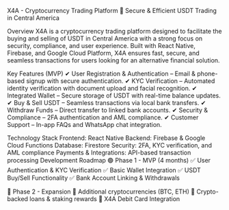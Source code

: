 X4A - Cryptocurrency Trading Platform
🚀 Secure & Efficient USDT Trading in Central America

Overview
X4A is a cryptocurrency trading platform designed to facilitate the buying and selling of USDT in Central America with a strong focus on security, compliance, and user experience. Built with React Native, Firebase, and Google Cloud Platform, X4A ensures fast, secure, and seamless transactions for users looking for an alternative financial solution.

Key Features (MVP)
✔ User Registration & Authentication – Email & phone-based signup with secure authentication.
✔ KYC Verification – Automated identity verification with document upload and facial recognition.
✔ Integrated Wallet – Secure storage of USDT with real-time balance updates.
✔ Buy & Sell USDT – Seamless transactions via local bank transfers.
✔ Withdraw Funds – Direct transfer to linked bank accounts.
✔ Security & Compliance – 2FA authentication and AML compliance.
✔ Customer Support – In-app FAQs and WhatsApp chat integration.

Technology Stack
Frontend: React Native
Backend: Firebase & Google Cloud Functions
Database: Firestore
Security: 2FA, KYC verification, and AML compliance
Payments & Integrations: API-based transaction processing
Development Roadmap
🟢 Phase 1 - MVP (4 months)
✅ User Authentication & KYC Verification
✅ Basic Wallet Integration
✅ USDT Buy/Sell Functionality
✅ Bank Account Linking & Withdrawals

🔵 Phase 2 - Expansion
🚀 Additional cryptocurrencies (BTC, ETH)
🚀 Crypto-backed loans & staking rewards
🚀 X4A Debit Card Integration
